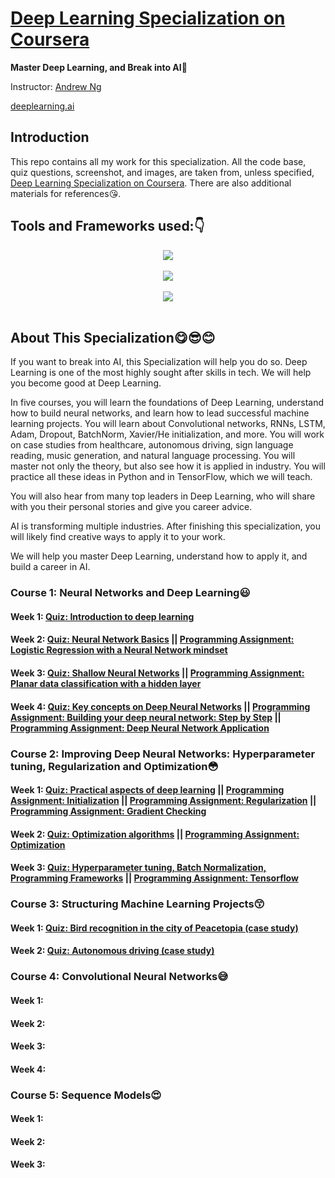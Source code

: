 # [Deep Learning Specialization on Coursera](https://www.coursera.org/specializations/deep-learning)

**Master Deep Learning, and Break into AI**:muscle:

Instructor: [Andrew Ng](http://www.andrewng.org/)

[deeplearning.ai](https://www.deeplearning.ai/)

## Introduction

This repo contains all my work for this specialization. All the code base, quiz questions, screenshot, and images, are taken from, unless specified, [Deep Learning Specialization on Coursera](https://www.coursera.org/specializations/deep-learning). There are also additional materials for references:kissing_heart:.

## Tools and Frameworks used::point_down:

<div align="center">
  <img src="https://www.python.org/static/community_logos/python-logo-master-v3-TM.png"><br><br>
</div>

<div align="center">
  <img src="https://www.tensorflow.org/images/tf_logo_transp.png"><br><br>
</div>

<div align="center">
  <img src=https://s3.amazonaws.com/keras.io/img/keras-logo-2018-large-1200.png><br><br>
</div>

## About This Specialization:yum::sunglasses::blush:

If you want to break into AI, this Specialization will help you do so. Deep Learning is one of the most highly sought after skills in tech. We will help you become good at Deep Learning.

In five courses, you will learn the foundations of Deep Learning, understand how to build neural networks, and learn how to lead successful machine learning projects. You will learn about Convolutional networks, RNNs, LSTM, Adam, Dropout, BatchNorm, Xavier/He initialization, and more. You will work on case studies from healthcare, autonomous driving, sign language reading, music generation, and natural language processing. You will master not only the theory, but also see how it is applied in industry. You will practice all these ideas in Python and in TensorFlow, which we will teach.

You will also hear from many top leaders in Deep Learning, who will share with you their personal stories and give you career advice.

AI is transforming multiple industries. After finishing this specialization, you will likely find creative ways to apply it to your work.

We will help you master Deep Learning, understand how to apply it, and build a career in AI. 

### Course 1: Neural Networks and Deep Learning:smiley:

#### Week 1: [Quiz: Introduction to deep learning](https://github.com/ChanchalKumarMaji/Coursera-Deep-Learning-Specialization-deeplearning.ai/blob/master/Neural%20Networks%20and%20Deep%20Learning/Week%201/Quiz:%20Introduction%20to%20deep%20learning.png) 
#### Week 2: [Quiz: Neural Network Basics](https://github.com/ChanchalKumarMaji/Coursera-Deep-Learning-Specialization-deeplearning.ai/blob/master/Neural%20Networks%20and%20Deep%20Learning/Week%202/Quiz:%20Neural%20Network%20Basics.png) || [Programming Assignment: Logistic Regression with a Neural Network mindset](https://github.com/ChanchalKumarMaji/Coursera-Deep-Learning-Specialization-deeplearning.ai/blob/master/Neural%20Networks%20and%20Deep%20Learning/Week%202/Programming%20Assignment:%20Logistic%20Regression%20with%20a%20Neural%20Network%20mindset.png)
#### Week 3: [Quiz: Shallow Neural Networks](https://github.com/ChanchalKumarMaji/Coursera-Deep-Learning-Specialization-deeplearning.ai/blob/master/Neural%20Networks%20and%20Deep%20Learning/Week%203/Quiz:%20Shallow%20Neural%20Networks.png) || [Programming Assignment: Planar data classification with a hidden layer](https://github.com/ChanchalKumarMaji/Coursera-Deep-Learning-Specialization-deeplearning.ai/blob/master/Neural%20Networks%20and%20Deep%20Learning/Week%203/Programming%20Assignment:%20Planar%20data%20classification%20with%20a%20hidden%20layer.png)
#### Week 4: [Quiz: Key concepts on Deep Neural Networks](https://github.com/ChanchalKumarMaji/Coursera-Deep-Learning-Specialization-deeplearning.ai/blob/master/Neural%20Networks%20and%20Deep%20Learning/Week%204/Quiz:%20Key%20concepts%20on%20Deep%20Neural%20Networks.png) || [Programming Assignment: Building your deep neural network: Step by Step](https://github.com/ChanchalKumarMaji/Coursera-Deep-Learning-Specialization-deeplearning.ai/blob/master/Neural%20Networks%20and%20Deep%20Learning/Week%204/Programming%20Assignment:%20Building%20your%20deep%20neural%20network:%20Step%20by%20Step.png) || [Programming Assignment: Deep Neural Network Application](https://github.com/ChanchalKumarMaji/Coursera-Deep-Learning-Specialization-deeplearning.ai/blob/master/Neural%20Networks%20and%20Deep%20Learning/Week%204/Programming%20Assignment:%20Deep%20Neural%20Network%20Application.png) 


### Course 2: Improving Deep Neural Networks: Hyperparameter tuning, Regularization and Optimization:flushed:

#### Week 1: [Quiz: Practical aspects of deep learning](https://github.com/ChanchalKumarMaji/Coursera-Deep-Learning-Specialization-deeplearning.ai/blob/master/Improving%20Deep%20Neural%20Networks:%20Hyperparameter%20tuning%2C%20Regularization%20and%20Optimization/Week1/Quiz:%20Practical%20aspects%20of%20deep%20learning.png) || [Programming Assignment: Initialization](https://nbviewer.jupyter.org/github/ChanchalKumarMaji/Coursera-Deep-Learning-Specialization-deeplearning.ai/blob/master/Improving%20Deep%20Neural%20Networks%3A%20Hyperparameter%20tuning%2C%20Regularization%20and%20Optimization/Week1/Initialization/Initialization.ipynb) || [Programming Assignment: Regularization](https://nbviewer.jupyter.org/github/ChanchalKumarMaji/Coursera-Deep-Learning-Specialization-deeplearning.ai/blob/master/Improving%20Deep%20Neural%20Networks%3A%20Hyperparameter%20tuning%2C%20Regularization%20and%20Optimization/Week1/Regularization/Regularization.ipynb) || [Programming Assignment: Gradient Checking](https://nbviewer.jupyter.org/github/ChanchalKumarMaji/Coursera-Deep-Learning-Specialization-deeplearning.ai/blob/master/Improving%20Deep%20Neural%20Networks%3A%20Hyperparameter%20tuning%2C%20Regularization%20and%20Optimization/Week1/Gradient%20Checking/Gradient%20Checking.ipynb)
#### Week 2: [Quiz: Optimization algorithms](https://github.com/ChanchalKumarMaji/Coursera-Deep-Learning-Specialization-deeplearning.ai/blob/master/Improving%20Deep%20Neural%20Networks:%20Hyperparameter%20tuning%2C%20Regularization%20and%20Optimization/Week2/Quiz:%20Optimization%20algorithms.png) || [Programming Assignment: Optimization](https://nbviewer.jupyter.org/github/ChanchalKumarMaji/Coursera-Deep-Learning-Specialization-deeplearning.ai/blob/master/Improving%20Deep%20Neural%20Networks%3A%20Hyperparameter%20tuning%2C%20Regularization%20and%20Optimization/Week2/Optimization/Optimization%20methods.ipynb)
#### Week 3: [Quiz: Hyperparameter tuning, Batch Normalization, Programming Frameworks](https://github.com/ChanchalKumarMaji/Coursera-Deep-Learning-Specialization-deeplearning.ai/blob/master/Improving%20Deep%20Neural%20Networks:%20Hyperparameter%20tuning%2C%20Regularization%20and%20Optimization/Week3/Quiz:%20Hyperparameter%20tuning%2C%20Batch%20Normalization%2C%20Programming%20Frameworks.png) || [Programming Assignment: Tensorflow](https://nbviewer.jupyter.org/github/ChanchalKumarMaji/Coursera-Deep-Learning-Specialization-deeplearning.ai/blob/master/Improving%20Deep%20Neural%20Networks%3A%20Hyperparameter%20tuning%2C%20Regularization%20and%20Optimization/Week3/Tensorflow/Tensorflow%20Tutorial.ipynb)


### Course 3: Structuring Machine Learning Projects:kissing_smiling_eyes:

#### Week 1: [Quiz: Bird recognition in the city of Peacetopia (case study)](https://github.com/ChanchalKumarMaji/Coursera-Deep-Learning-Specialization-deeplearning.ai/blob/master/Structuring%20Machine%20Learning%20Projects/Week%201/Quiz:%20Bird%20recognition%20in%20the%20city%20of%20Peacetopia%20(case%20study).png)
#### Week 2: [Quiz: Autonomous driving (case study)](https://github.com/ChanchalKumarMaji/Coursera-Deep-Learning-Specialization-deeplearning.ai/blob/master/Structuring%20Machine%20Learning%20Projects/Week%202/Quiz:%20Autonomous%20driving%20(case%20study).png)


### Course 4: Convolutional Neural Networks:sweat_smile:

#### Week 1:
#### Week 2:
#### Week 3:
#### Week 4:


### Course 5: Sequence Models:heart_eyes:

#### Week 1:
#### Week 2:
#### Week 3:
